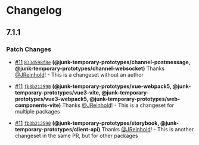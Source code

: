 # Changelog

## 7.1.1

### Patch Changes

- [#11](https://github.com/storybookjs/monorepo-release-tooling-prototype/pull/11) [`833d598f8e`](https://github.com/storybookjs/monorepo-release-tooling-prototype/commit/833d598f8e89c5589d400e51720a828878131dd7) **(@junk-temporary-prototypes/channel-postmessage, @junk-temporary-prototypes/channel-websocket)** Thanks [@JReinhold](https://github.com/JReinhold)! - This is a changeset without an author

- [#11](https://github.com/storybookjs/monorepo-release-tooling-prototype/pull/11) [`fb3b212590`](https://github.com/storybookjs/monorepo-release-tooling-prototype/commit/fb3b212590f505cfc78a20d4431c83efdbfd8188) **(@junk-temporary-prototypes/vue-webpack5, @junk-temporary-prototypes/vue3-vite, @junk-temporary-prototypes/vue3-webpack5, @junk-temporary-prototypes/web-components-vite)** Thanks [@JReinhold](https://github.com/JReinhold)! - This is a changeset for multiple packages

- [#11](https://github.com/storybookjs/monorepo-release-tooling-prototype/pull/11) [`fb3b212590`](https://github.com/storybookjs/monorepo-release-tooling-prototype/commit/fb3b212590f505cfc78a20d4431c83efdbfd8188) **(@junk-temporary-prototypes/storybook, @junk-temporary-prototypes/client-api)** Thanks [@JReinhold](https://github.com/JReinhold)! - This is another changeset in the same PR, but for other packages
